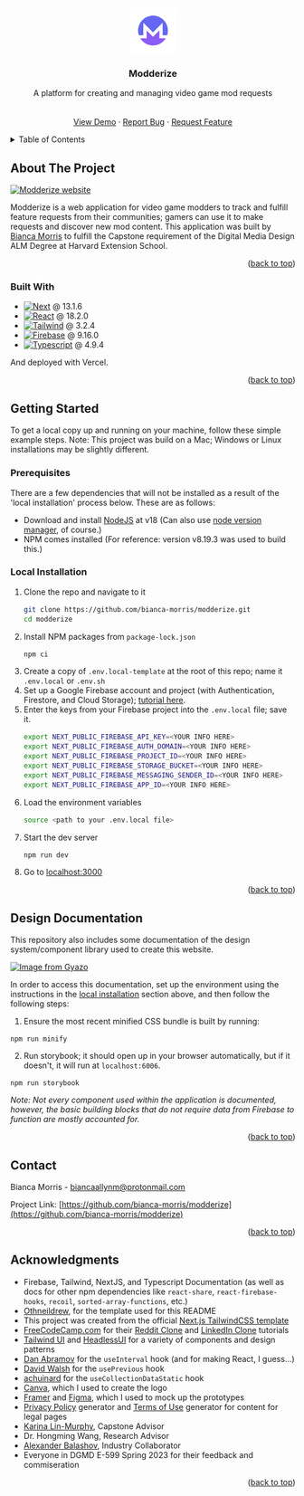 <a name="readme-top"></a>

<!-- PROJECT LOGO -->
<br />
<div align="center">
  <a href="https://github.com/bianca-morris/modderize">
    <img src="public/modderize_logo.svg" alt="Logo" width="80" height="80">
  </a>

<h3 align="center">Modderize</h3>

  <p align="center">
    A platform for creating and managing video game mod requests
    <br />
    <!-- <a href="https://github.com/bianca-morris/modderize"><strong>Explore the docs »</strong></a> -->
    <br />
    <br />
    <a href="https://github.com/bianca-morris/modderize">View Demo</a>
    ·
    <a href="https://github.com/bianca-morris/modderize/issues">Report Bug</a>
    ·
    <a href="https://github.com/bianca-morris/modderize/issues">Request Feature</a>
  </p>
</div>

<!-- TABLE OF CONTENTS -->
<details>
  <summary>Table of Contents</summary>
  <ol>
    <li>
      <a href="#about-the-project">About The Project</a>
      <ul>
        <li><a href="#built-with">Built With</a></li>
      </ul>
    </li>
    <li>
      <a href="#getting-started">Getting Started</a>
      <ul>
        <li><a href="#prerequisites">Prerequisites</a></li>
        <li><a href="#local-installation">Local Installation</a></li>
      </ul>
    </li>
    <!-- <li><a href="#usage">Usage</a></li> -->
    <li><a href="#design-documentation">Design Documentation</a></li>
    <li><a href="#contact">Contact</a></li>
    <li><a href="#acknowledgments">Acknowledgments</a></li>
  </ol>
</details>

<!-- ABOUT THE PROJECT -->

## About The Project

[![Modderize website](https://i.gyazo.com/c935bc17cb0dbee1291b32ef4a17d026.jpg)](https://www.modderize.me)

Modderize is a web application for video game modders to track and fulfill feature requests from their communities; gamers can use it to make requests and discover new mod content. This application was built by [Bianca Morris](https://www.biancamorris.com/) to fulfill the Capstone requirement of the Digital Media Design ALM Degree at Harvard Extension School.

<p align="right">(<a href="#readme-top">back to top</a>)</p>

### Built With

-   [![Next][Next.js]][Next-url] @ 13.1.6
-   [![React][React.js]][React-url] @ 18.2.0
-   [![Tailwind][Tailwind CSS]][Tailwind-url] @ 3.2.4
-   [![Firebase][Firebase]][Firebase-url] @ 9.16.0
-   [![Typescript][Typescript]][Typescript-url] @ 4.9.4

And deployed with Vercel.

<p align="right">(<a href="#readme-top">back to top</a>)</p>

<!-- GETTING STARTED -->

## Getting Started

To get a local copy up and running on your machine, follow these simple example steps. Note: This project was build on a Mac; Windows or Linux installations may be slightly different.

### Prerequisites

There are a few dependencies that will not be installed as a result of the 'local installation' process below. These are as follows:

-   Download and install [NodeJS](https://nodejs.dev/en/download/) at v18 (Can also use [node version manager](https://nodejs.org/en/download/package-manager#nvm), of course.)
-   NPM comes installed (For reference: version v8.19.3 was used to build this.)

### Local Installation

1. Clone the repo and navigate to it
    ```sh
    git clone https://github.com/bianca-morris/modderize.git
    cd modderize
    ```
2. Install NPM packages from `package-lock.json`
    ```sh
    npm ci
    ```
3. Create a copy of `.env.local-template` at the root of this repo; name it `.env.local` or `.env.sh`
4. Set up a Google Firebase account and project (with Authentication, Firestore, and Cloud Storage); [tutorial here](https://firebase.google.com/docs/web/setup#create-firebase-project-and-app).
5. Enter the keys from your Firebase project into the `.env.local` file; save it.
    ```sh
    export NEXT_PUBLIC_FIREBASE_API_KEY=<YOUR INFO HERE>
    export NEXT_PUBLIC_FIREBASE_AUTH_DOMAIN=<YOUR INFO HERE>
    export NEXT_PUBLIC_FIREBASE_PROJECT_ID=<YOUR INFO HERE>
    export NEXT_PUBLIC_FIREBASE_STORAGE_BUCKET=<YOUR INFO HERE>
    export NEXT_PUBLIC_FIREBASE_MESSAGING_SENDER_ID=<YOUR INFO HERE>
    export NEXT_PUBLIC_FIREBASE_APP_ID=<YOUR INFO HERE>
    ```
6. Load the environment variables
    ```sh
    source <path to your .env.local file>
    ```
7. Start the dev server
    ```sh
    npm run dev
    ```
8. Go to [localhost:3000](http://localhost:3000/)

<p align="right">(<a href="#readme-top">back to top</a>)</p>

<!-- Design Documentation -->

## Design Documentation

This repository also includes some documentation of the design system/component library used to create this website.

[![Image from Gyazo](https://i.gyazo.com/ed816cf791c6a8c266571c0b51701d35.png)](https://gyazo.com/ed816cf791c6a8c266571c0b51701d35)

In order to access this documentation, set up the environment using the instructions in the [local installation](#local-installation) section above, and then follow the following steps:

1. Ensure the most recent minified CSS bundle is built by running:

```
npm run minify
```

2. Run storybook; it should open up in your browser automatically, but if it doesn't, it will run at `localhost:6006`.

```
npm run storybook
```

_Note: Not every component used within the application is documented, however, the basic building blocks that do not require data from Firebase to function are mostly accounted for._

<p align="right">(<a href="#readme-top">back to top</a>)</p>

<!-- CONTACT -->

## Contact

Bianca Morris - biancaallynm@protonmail.com

Project Link: [https://github.com/bianca-morris/modderize](https://github.com/bianca-morris/modderize)

<p align="right">(<a href="#readme-top">back to top</a>)</p>

<!-- ACKNOWLEDGMENTS -->

## Acknowledgments

-   Firebase, Tailwind, NextJS, and Typescript Documentation (as well as docs for other npm dependencies like `react-share`, `react-firebase-hooks`, `recoil`, `sorted-array-functions`, etc.)
-   [Othneildrew](https://github.com/othneildrew/Best-README-Template), for the template used for this README
-   This project was created from the official [Next.js TailwindCSS template](https://github.com/vercel/next.js/tree/canary/examples/with-tailwindcss)
-   [FreeCodeCamp.com](https://www.freecodecamp.com/) for their [Reddit Clone](https://www.youtube.com/watch?v=rCm5RVYKWVg) and [LinkedIn Clone](https://www.youtube.com/watch?v=HimR8Xtz17U) tutorials
-   [Tailwind UI](https://tailwindui.com/) and [HeadlessUI](https://headlessui.com/) for a variety of components and design patterns
-   [Dan Abramov](https://overreacted.io/making-setinterval-declarative-with-react-hooks/) for the `useInterval` hook (and for making React, I guess...)
-   [David Walsh](https://davidwalsh.name/react-useprevious-hook) for the `usePrevious` hook
-   [achuinard](https://github.com/CSFrequency/react-firebase-hooks/issues/13) for the `useCollectionDataStatic` hook
-   [Canva](https://www.canva.com/), which I used to create the logo
-   [Framer](https://www.framer.com/) and [Figma](https://www.figma.com/), which I used to mock up the prototypes
-   [Privacy Policy](https://www.freeprivacypolicy.com/free-privacy-policy-generator/) generator and [Terms of Use](https://www.termsfeed.com/terms-use-generator/) generator for content for legal pages
-   [Karina Lin-Murphy](https://teach.extension.harvard.edu/people/karina-lin), Capstone Advisor
-   Dr. Hongming Wang, Research Advisor
-   [Alexander Balashov](https://github.com/alexkb0009), Industry Collaborator
-   Everyone in DGMD E-599 Spring 2023 for their feedback and commiseration

<p align="right">(<a href="#readme-top">back to top</a>)</p>

<!-- MARKDOWN LINKS & IMAGES -->
<!-- https://www.markdownguide.org/basic-syntax/#reference-style-links -->

[Next.js]: https://img.shields.io/badge/next.js-000000?style=for-the-badge&logo=nextdotjs&logoColor=white
[Next-url]: https://nextjs.org/
[React.js]: https://img.shields.io/badge/React-20232A?style=for-the-badge&logo=react&logoColor=61DAFB
[React-url]: https://reactjs.org/
[Tailwind CSS]: https://img.shields.io/badge/Tailwind%20CSS-0c142c?style=for-the-badge&logo=tailwind%20CSS&logoColor=06B6D4
[Tailwind-url]: https://tailwindcss.com/
[Firebase]: https://img.shields.io/badge/Firebase-eceff1?style=for-the-badge&logo=firebase&logoColor=FFCA28
[Firebase-url]: https://firebase.google.com/
[Typescript]: https://img.shields.io/badge/Typescript-3178C6?style=for-the-badge&logo=typescript&logoColor=ffffff
[Typescript-url]: https://www.typescriptlang.org/
